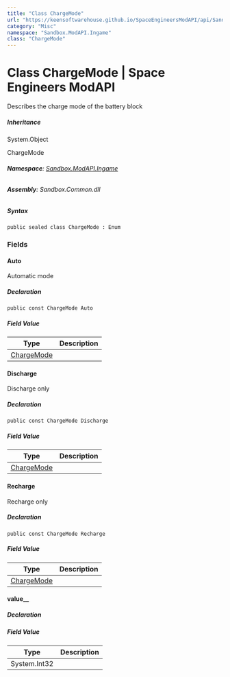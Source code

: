 ```yaml
---
title: "Class ChargeMode"
url: "https://keensoftwarehouse.github.io/SpaceEngineersModAPI/api/Sandbox.ModAPI.Ingame.ChargeMode.html"
category: "Misc"
namespace: "Sandbox.ModAPI.Ingame"
class: "ChargeMode"
---
```


# Class ChargeMode | Space Engineers ModAPI

Describes the charge mode of the battery block

##### Inheritance

System.Object

ChargeMode

###### **Namespace**: [Sandbox.ModAPI.Ingame](https://keensoftwarehouse.github.io/SpaceEngineersModAPI/api/Sandbox.ModAPI.Ingame.html)

###### **Assembly**: Sandbox.Common.dll

##### Syntax

```
public sealed class ChargeMode : Enum
```

### Fields

#### Auto

Automatic mode

##### Declaration

```
public const ChargeMode Auto
```

##### Field Value

| Type | Description |
| --- | --- |
| [ChargeMode](https://keensoftwarehouse.github.io/SpaceEngineersModAPI/api/Sandbox.ModAPI.Ingame.ChargeMode.html) |     |

#### Discharge

Discharge only

##### Declaration

```
public const ChargeMode Discharge
```

##### Field Value

| Type | Description |
| --- | --- |
| [ChargeMode](https://keensoftwarehouse.github.io/SpaceEngineersModAPI/api/Sandbox.ModAPI.Ingame.ChargeMode.html) |     |

#### Recharge

Recharge only

##### Declaration

```
public const ChargeMode Recharge
```

##### Field Value

| Type | Description |
| --- | --- |
| [ChargeMode](https://keensoftwarehouse.github.io/SpaceEngineersModAPI/api/Sandbox.ModAPI.Ingame.ChargeMode.html) |     |

#### value\_\_

##### Declaration

##### Field Value

| Type | Description |
| --- | --- |
| System.Int32 |     |